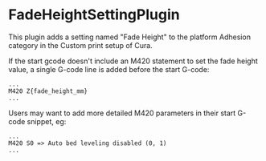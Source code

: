 # FadeHeightSettingPlugin

This plugin adds a setting named "Fade Height" to the platform Adhesion category in the Custom print setup of Cura.

If the start gcode doesn't include an M420 statement to set the fade height value, a single G-code line is added before the start G-code:
```
...
M420 Z{fade_height_mm}
...
```

Users may want to add more detailed M420 parameters in their start G-code snippet, eg:

```
...
M420 S0 => Auto bed leveling disabled (0, 1)
...
```
